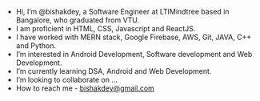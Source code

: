 - Hi, I’m @bishakdey, a Software Engineer at LTIMindtree based in Bangalore, who graduated from VTU.
- I am proficient in HTML, CSS, Javascript and ReactJS.
- I have worked with MERN stack, Google Firebase, AWS, Git, JAVA, C++ and Python.
- I’m interested in Android Development, Software development and Web Development.
- I’m currently learning DSA, Android and Web Development.
- I’m looking to collaborate on ...
- How to reach me - bishakdey@gmail.com

<!---
bishakdey/bishakdey is a ✨ special ✨ repository because its `README.md` (this file) appears on your GitHub profile.
You can click the Preview link to take a look at your changes.
--->
